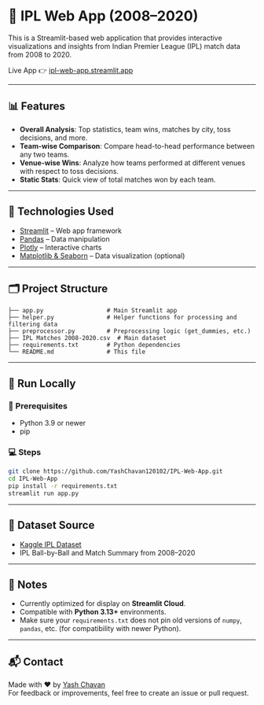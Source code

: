 # 🏏 IPL Web App (2008–2020)

This is a Streamlit-based web application that provides interactive visualizations and insights from Indian Premier League (IPL) match data from 2008 to 2020.

Live App 👉 [ipl-web-app.streamlit.app](https://ipl-web-app.streamlit.app)

---

## 📊 Features

- **Overall Analysis**: Top statistics, team wins, matches by city, toss decisions, and more.
- **Team-wise Comparison**: Compare head-to-head performance between any two teams.
- **Venue-wise Wins**: Analyze how teams performed at different venues with respect to toss decisions.
- **Static Stats**: Quick view of total matches won by each team.

---

## 🧠 Technologies Used

- [Streamlit](https://streamlit.io/) – Web app framework
- [Pandas](https://pandas.pydata.org/) – Data manipulation
- [Plotly](https://plotly.com/python/) – Interactive charts
- [Matplotlib & Seaborn](https://seaborn.pydata.org/) – Data visualization (optional)

---

## 🗂 Project Structure

```
├── app.py                  # Main Streamlit app
├── helper.py               # Helper functions for processing and filtering data
├── preprocessor.py         # Preprocessing logic (get_dummies, etc.)
├── IPL Matches 2008-2020.csv  # Main dataset
├── requirements.txt        # Python dependencies
└── README.md               # This file
```

---

## 🚀 Run Locally

### 🔧 Prerequisites
- Python 3.9 or newer
- pip

### 💻 Steps
```bash
git clone https://github.com/YashChavan120102/IPL-Web-App.git
cd IPL-Web-App
pip install -r requirements.txt
streamlit run app.py
```

---

## 📁 Dataset Source

- [Kaggle IPL Dataset](https://www.kaggle.com/datasets)
- IPL Ball-by-Ball and Match Summary from 2008–2020

---

## 📌 Notes

- Currently optimized for display on **Streamlit Cloud**.
- Compatible with **Python 3.13+** environments.
- Make sure your `requirements.txt` does not pin old versions of `numpy`, `pandas`, etc. (for compatibility with newer Python).

---

## 📬 Contact

Made with ❤️ by [Yash Chavan](https://github.com/YashChavan120102)  
For feedback or improvements, feel free to create an issue or pull request.
